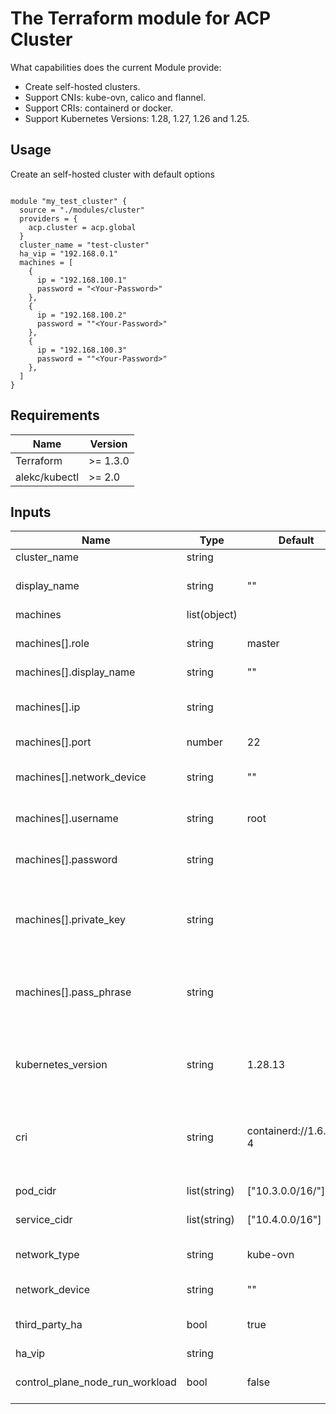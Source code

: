 # The Terraform module for ACP Cluster

What capabilities does the current Module provide:

- Create self-hosted clusters.
- Support CNIs: kube-ovn, calico and flannel.
- Support CRIs: containerd or docker.
- Support Kubernetes Versions: 1.28, 1.27, 1.26 and 1.25.

## Usage

Create an self-hosted cluster with default options
```

module "my_test_cluster" {
  source = "./modules/cluster"
  providers = {
    acp.cluster = acp.global
  }
  cluster_name = "test-cluster"
  ha_vip = "192.168.0.1"
  machines = [
    {
      ip = "192.168.100.1"
      password = "<Your-Password>"
    },
    {
      ip = "192.168.100.2"
      password = ""<Your-Password>"
    },
    {
      ip = "192.168.100.3"
      password = ""<Your-Password>"
    },
  ]
}
```


## Requirements
| Name | Version |
|------|---------|
| Terraform | >= 1.3.0 |
| alekc/kubectl | >= 2.0 |

## Inputs

| Name | Type | Default | Required | Description |
|------|-------------|------|---------|----------|
| cluster_name | string |  | Y | Cluster name |
| display_name | string | "" | N | Cluster display nameCluster display name |
| machines | list(object) |  | Y | Cluster machines |
| machines[].role | string | master | Y | machine role, options: master, node |
| machines[].display_name | string | "" | N | node display name |
| machines[].ip | string |  | Y | machine IP, required, used for communication inside the cluster |
| machines[].port | number | 22 | Y | machine SSH port |
| machines[].network_device | string | "" | N | machine network device used for communication inside the cluster |
| machines[].username | string | root | Y | machine SSH username |
| machines[].password | string |  | N | machine SSH password, password or private_key must be defined |
| machines[].private_key | string | | N | machine SSH private key, password or private_key must be defined |
| machines[].pass_phrase | string |  | N | machine SSH private key pass phrase, optional, only used when private_key is defined  |
| kubernetes_version | string | 1.28.13 | Y | Kubernetes version, options: 1.28.13, 1.27.16-1, 1.26.15-1, 1.25.16-2 |
| cri | string | containerd://1.6.28-4 | Y | "CRI type and version, options: containerd://1.6.28-4, docker://20.10.27-4 |
| pod_cidr | list(string) | ["10.3.0.0/16/"] | Y | CIDR for kubernetes pods |
| service_cidr | list(string) | ["10.4.0.0/16"] | Y | CIDR for kubernetes services |
| network_type | string | kube-ovn | Y | Network type, options: kube-ovn, calico, flannel |
| network_device | string | "" | N | Default network device |
| third_party_ha | bool | true | Y | Use the third party HA if true, use the self-built VIP if false |
| ha_vip | string |  | Y | HA VIP |
| control_plane_node_run_workload | bool | false | N | Allow run workload on control plane node |
